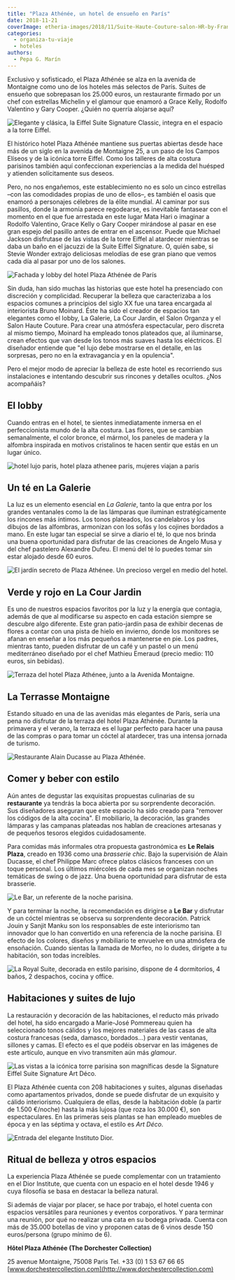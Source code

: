 ```yaml
---
title: "Plaza Athénée, un hotel de ensueño en París"
date: 2018-11-21
coverImage: etheria-images/2018/11/Suite-Haute-Couture-salon-HR-by-Francis-Amiand.jpg
categories: 
  - organiza-tu-viaje
  - hoteles
authors: 
  - Pepa G. Marín
---
```


Exclusivo y sofisticado, el Plaza Athénée se alza en la avenida de Montaigne como uno de 
los hoteles más selectos de París. Suites de ensueño que sobrepasan los 25.000 euros, un 
restaurante firmado por un chef con estrellas Michelin y el glamour que enamoró a Grace 
Kelly, Rodolfo Valentino y Gary Cooper. ¿Quién no querría alojarse aquí? 

![Elegante y clásica, la Eiffel Suite Signature Classic, integra en el espacio a la torre Eiffel.](etheria-images/2018/11/Suite-Haute-Couture-salon-HR-by-Francis-Amiand-1024x696.jpg "Elegante y clásica, la Eiffel Suite Signature Classic, integra en el espacio a la torre Eiffel. © Francis Amiand.")

El histórico hotel Plaza Athénée mantiene sus puertas abiertas desde hace más de un 
siglo en la avenida de Montaigne 25, a un paso de los Campos Elíseos y de la icónica 
torre Eiffel. Como los talleres de alta costura parisinos también aquí confeccionan 
experiencias a la medida del huésped y atienden solícitamente sus deseos. 

Pero, no nos engañemos, este establecimiento no es solo un cinco estrellas –con las 
comodidades propias de uno de ellos–, es también el oasis que enamoró a personajes 
célebres de la élite mundial. Al caminar por sus pasillos, donde la armonía parece 
regodearse, es inevitable fantasear con el momento en el que fue arrestada en este lugar 
Mata Hari o imaginar a Rodolfo Valentino, Grace Kelly o Gary Cooper mirándose al pasar 
en ese gran espejo del pasillo antes de entrar en el ascensor. Puede que Michael Jackson 
disfrutase de las vistas de la torre Eiffel al atardecer mientras se daba un baño en el 
jacuzzi de la Suite Eiffel Signature. O, quién sabe, si Stevie Wonder extrajo deliciosas 
melodías de ese gran piano que vemos cada día al pasar por uno de los salones. 

![Fachada y lobby del hotel Plaza Athénée de París](etheria-images/2018/11/entrada-lobby-hotel-plaza-athenee-1024x706.jpg "Fachada (©Masahiko Takeda) y lobby del hotel Plaza Athénée (©Angelina).")

Sin duda, han sido muchas las historias que este hotel ha presenciado con discreción y 
complicidad. Recuperar la belleza que caracterizaba a los espacios comunes a principios 
del siglo XX fue una tarea encargada al interiorista Bruno Moinard. Éste ha sido el 
creador de espacios tan elegantes como el lobby, La Galerie, La Cour Jardin, el Salon 
Organza y el Salon Haute Couture. Para crear una atmósfera espectacular, pero discreta 
al mismo tiempo, Moinard ha empleado tonos plateados que, al iluminarse, crean efectos 
que van desde los tonos más suaves hasta los eléctricos. El diseñador entiende que "el 
lujo debe mostrarse en el detalle, en las sorpresas, pero no en la extravagancia y en la 
opulencia". 

Pero el mejor modo de apreciar la belleza de este hotel es recorriendo sus instalaciones 
e intentando descubrir sus rincones y detalles ocultos. ¿Nos acompañáis? 

## El lobby

Cuando entras en el hotel, te sientes inmediatamente inmersa en el perfeccionista mundo 
de la alta costura. Las flores, que se cambian semanalmente, el color bronce, el mármol, 
los paneles de madera y la alfombra inspirada en motivos cristalinos te hacen sentir que 
estás en un lugar único. 

![hotel lujo paris, hotel plaza athenee paris, mujeres viajan a paris](etheria-images/2018/11/HPA-Galerie-HR-by-Francis-Amiand-1024x576.jpg "La Galerie, un espacio elegante donde tomar el té. © Francis Amiand.")

## Un té en La Galerie

La luz es un elemento esencial en _La Galerie_, tanto la que entra por los grandes 
ventanales como la de las lámparas que iluminan estratégicamente los rincones más 
íntimos. Los tonos plateados, los candelabros y los dibujos de las alfombras, armonizan 
con los sofás y los cojines bordados a mano. En este lugar tan especial se sirve a 
diario el té, lo que nos brinda una buena oportunidad para disfrutar de las creaciones 
de Angelo Musa y del chef pastelero Alexandre Dufeu. El menú del té lo puedes tomar sin 
estar alojado desde 60 euros. 

![El jardín secreto de Plaza Athénee. Un precioso vergel en medio del hotel.](etheria-images/2018/11/HPA-Cour-Jardin-4-HR-by-StudiodesFleurs-1024x682.jpg "El jardín secreto de Plaza Athénee. Un precioso vergel en medio del hotel. © Studio des Fleurs")

## Verde y rojo en La Cour Jardin

Es uno de nuestros espacios favoritos por la luz y la energía que contagia, además de 
que al modificarse su aspecto en cada estación siempre se descubre algo diferente. Este 
gran patio-jardín pasa de exhibir decenas de flores a contar con una pista de hielo en 
invierno, donde los monitores se afanan en enseñar a los más pequeños a mantenerse en 
pie. Los padres, mientras tanto, pueden disfrutar de un café y un pastel o un menú 
mediterráneo diseñado por el chef Mathieu Emeraud (precio medio: 110 euros, sin 
bebidas). 

![Terraza del hotel Plaza Athénee, junto a la Avenida Montaigne.](etheria-images/2018/11/HPA-Terrasse-Montaigne-StudiodesFleurs-1024x683.jpg "Terraza del hotel Plaza Athénee, junto a la Avenida Montaigne. © Studio des Fleurs")

## La Terrasse Montaigne

Estando situado en una de las avenidas más elegantes de París, sería una pena no 
disfrutar de la terraza del hotel Plaza Athénée. Durante la primavera y el verano, la 
terraza es el lugar perfecto para hacer una pausa de las compras o para tomar un cóctel 
al atardecer, tras una intensa jornada de turismo. 

![Restaurante Alain Ducasse au Plaza Athénée.](etheria-images/2018/11/Alain-Ducasse-au-Plaza-Athenee-Pierre-Monetta-1024x682.jpg "Restaurante Alain Ducasse au Plaza Athénée. © Pierre Monetta.")

## Comer y beber con estilo

Aún antes de degustar las exquisitas propuestas culinarias de su **restaurante** ya 
tendrás la boca abierta por su sorprendente decoración. Sus diseñadores aseguran que 
este espacio ha sido creado para "remover los códigos de la alta cocina". El mobiliario, 
la decoración, las grandes lámparas y las campanas plateadas nos hablan de creaciones 
artesanas y de pequeños tesoros elegidos cuidadosamente. 

Para comidas más informales otra propuesta gastronómica es **Le Relais Plaza**, creado 
en 1936 como una _brasserie_ _chic_. Bajo la supervisión de Alain Ducasse, el chef 
Philippe Marc ofrece platos clásicos franceses con un toque personal. Los últimos 
miércoles de cada mes se organizan noches temáticas de swing o de jazz. Una buena 
oportunidad para disfrutar de esta brasserie. 

![Le Bar, un referente de la noche parisina.](etheria-images/2018/11/HPA-Bar-HD-by-Romain-Bourven-1024x683.jpg "Le Bar, un referente de la noche parisina. © Romain Bourven")

Y para terminar la noche, la recomendación es dirigirse a **Le Bar** y disfrutar de un 
cóctel mientras se observa su sorprendente decoración. Patrick Jouin y Sanjit Manku son 
los responsables de este interiorismo tan innovador que lo han convertido en una 
referencia de la noche parisina. El efecto de los colores, diseños y mobiliario te 
envuelve en una atmósfera de ensoñación. Cuando sientas la llamada de Morfeo, no lo 
dudes, dirígete a tu habitación, son todas increíbles. 

![La Royal Suite, decorada en estilo parisino, dispone de 4 dormitorios, 4 baños, 2 despachos, cocina y office.](etheria-images/2018/11/HPA-512-Royal-suite-HR-by-Francis-Amiand-1024x683.jpg "La Royal Suite, decorada en estilo parisino, dispone de 4 dormitorios, 4 baños, 2 despachos, cocina y office. © Francis Amiand.")

## Habitaciones y suites de lujo

La restauración y decoración de las habitaciones, el reducto más privado del hotel, ha 
sido encargado a Marie-José Pommereau quien ha seleccionado tonos cálidos y los mejores 
materiales de las casas de alta costura francesas (seda, damasco, bordados...) para 
vestir ventanas, sillones y camas. El efecto es el que podéis observar en las imágenes 
de este artículo, aunque en vivo transmiten aún más _glamour_. 

![Las vistas a la icónica torre parisina son magníficas desde la Signature Eiffel Suite Signature Art Déco.](etheria-images/2018/11/HPA-878-Eiffel-Suite-Signature-Salon-HR-by-Francis-Amiand-1024x683.jpg "Las vistas a la icónica torre parisina son magníficas desde la Signature Eiffel Suite Signature Art Déco. ©Francis Amiand.")

El Plaza Athénée cuenta con 208 habitaciones y suites, algunas diseñadas como 
apartamentos privados, donde se puede disfrutar de un exquisito y cálido interiorismo. 
Cualquiera de ellas, desde la habitación doble (a partir de 1.500 €/noche) hasta la más 
lujosa (que roza los 30.000 €), son espectaculares. En las primeras seis plantas se han 
empleado muebles de época y en las séptima y octava, el estilo es _Art Déco_. 

![Entrada del elegante Instituto Dior.](etheria-images/2018/11/HPA-Dior-Institut-1024x683.jpg "Entrada del elegante Instituto Dior. © J. Galland")

## Ritual de belleza y otros espacios

La experiencia Plaza Athénée se puede complementar con un tratamiento en el Dior 
Institute, que cuenta con un espacio en el hotel desde 1946 y cuya filosofía se basa en 
destacar la belleza natural. 

Si además de viajar por placer, se hace por trabajo, el hotel cuenta con espacios 
versátiles para reuniones y eventos corporativos. Y para terminar una reunión, por qué 
no realizar una cata en su bodega privada. Cuenta con más de 35.000 botellas de vino y 
proponen catas de 6 vinos desde 150 euros/persona (grupo mínimo de 6). 

**Hôtel Plaza Athénée (The Dorchester Collection)** 

25 avenue Montaigne, 75008 Paris Tel. +33 (0) 1 53 67 66 65 [www.dorchestercollection.com](http://www.dorchestercollection.com)
